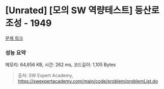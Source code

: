 # [Unrated] [모의 SW 역량테스트] 등산로 조성 - 1949 

[문제 링크](https://swexpertacademy.com/main/code/problem/problemDetail.do?contestProbId=AV5PoOKKAPIDFAUq) 

### 성능 요약

메모리: 64,656 KB, 시간: 262 ms, 코드길이: 1,105 Bytes



> 출처: SW Expert Academy, https://swexpertacademy.com/main/code/problem/problemList.do